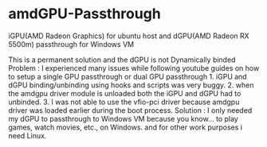 # amdGPU-Passthrough
iGPU(AMD Radeon Graphics) for ubuntu host and dGPU(AMD Radeon RX 5500m) passthrough for Windows VM

This is a permanent solution and the dGPU is not Dynamically binded
Problem : I experienced many issues while following youtube guides on how to setup a single GPU passthrough or dual GPU passthrough
          1. iGPU and dGPU binding/unbinding using hooks and scripts was very buggy.
          2. when the amdgpu driver module is unloaded both the iGPU and dGPU had to unbinded.
          3. I was not able to use the vfio-pci driver because amdgpu driver was loaded earlier during the boot process.
Solution : I only needed my dGPU to passthrough to Windows VM because you know... to play games, watch movies, etc., on Windows.
          and for other work purposes i need Linux.

          
